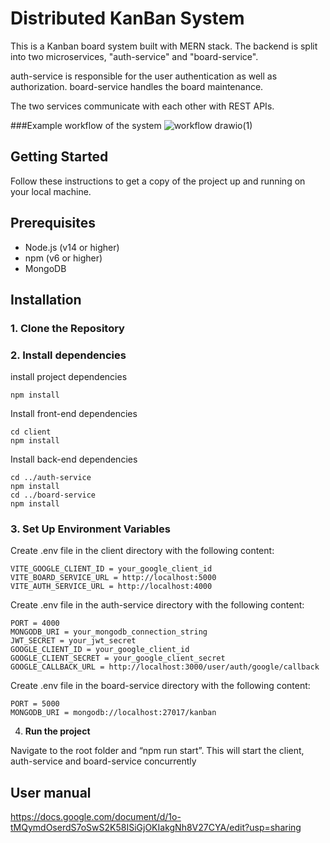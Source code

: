 
# Distributed KanBan System

This is a Kanban board system built with MERN stack. 
The backend is split into two microservices, "auth-service" and "board-service".

auth-service is responsible for the user authentication as well as authorization. 
board-service handles the board maintenance.

The two services communicate with each other with REST APIs.

###Example workflow of the system
![workflow drawio(1)](https://github.com/user-attachments/assets/8dfba7ac-2cbc-441c-8f97-b76238ae92e2)



## Getting Started

Follow these instructions to get a copy of the project up and running on your local machine.

## Prerequisites

- Node.js (v14 or higher)
- npm (v6 or higher)
- MongoDB

## Installation

### 1. **Clone the Repository**

### 2. **Install dependencies**

install project dependencies

	npm install

Install front-end dependencies

	cd client
	npm install

Install back-end dependencies

	cd ../auth-service
	npm install
 	cd ../board-service
  	npm install

### 3. **Set Up Environment Variables**

Create  .env file in the client directory with the following content:

	VITE_GOOGLE_CLIENT_ID = your_google_client_id
 	VITE_BOARD_SERVICE_URL = http://localhost:5000
	VITE_AUTH_SERVICE_URL = http://localhost:4000

Create .env file in the auth-service directory with the following content: 

 	PORT = 4000
	MONGODB_URI = your_mongodb_connection_string
	JWT_SECRET = your_jwt_secret
	GOOGLE_CLIENT_ID = your_google_client_id
	GOOGLE_CLIENT_SECRET = your_google_client_secret
	GOOGLE_CALLBACK_URL = http://localhost:3000/user/auth/google/callback

Create .env file in the board-service directory with the following content: 

 	PORT = 5000
	MONGODB_URI = mongodb://localhost:27017/kanban

4. **Run the project**

Navigate to the root folder and “npm run start”. This will start the client, auth-service and board-service concurrently

## User manual

https://docs.google.com/document/d/1o-tMQymdOserdS7oSwS2K58ISiGjOKIakgNh8V27CYA/edit?usp=sharing
